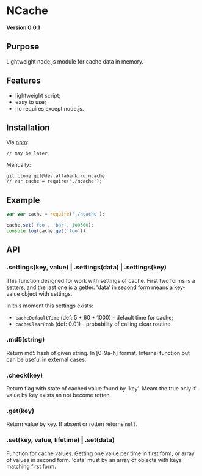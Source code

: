 # NCache

**Version 0.0.1**

## Purpose
Lightweight node.js module for cache data in memory.

## Features
- lightweight script;
- easy to use;
- no requires except node.js.

## Installation
Via [npm](http://github.com/isaacs/npm):
```
// may be later
```
Manually:
```
git clone git@dev.alfabank.ru:ncache
// var cache = require('./ncache');
```

## Example
```javascript
var var cache = require('./ncache');

cache.set('foo', 'bar', 100500);
console.log(cache.get('foo'));
```

## API

### .settings(key, value) | .settings(data) | .settings(key)
This function designed for work with settings of cache.
First two forms is a setters, and the last one is a getter.
'data' in second form means a key-value object with settings.

In this moment this settings exists:
- `cacheDefaultTime` (def: 5 * 60 * 1000) - default time for cache;
- `cacheClearProb` (def: 0.01) - probability of calling clear routine.

### .md5(string)
Return md5 hash of given string. In [0-9a-h] format.
Internal function but can be useful in external cases.

### .check(key)
Return flag with state of cached value found by 'key'.
Meant the true only if value by key exists an not become rotten.

### .get(key)
Return value by key. If absent or rotten returns `null`.

### .set(key, value, lifetime) | .set(data)
Function for cache values.
Getting one value per time in first form, or array of values in second form.
'data' must by an array of objects with keys matching first form.

